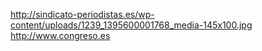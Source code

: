 http://sindicato-periodistas.es/wp-content/uploads/1239_1395600001768_media-145x100.jpg
http://www.congreso.es
